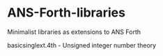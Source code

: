 # ANS-Forth-libraries
Minimalist libraries as extensions to ANS Forth

basicsinglext.4th - Unsigned integer number theory 
